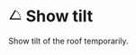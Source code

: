 # ![](../../.gitbook/assets/show-tilt.svg#thumbnail) Show tilt

Show tilt of the roof temporarily.

<style>
img[src*="#thumbnail"] {
   width:50px;
   height:50px;
}
</style>